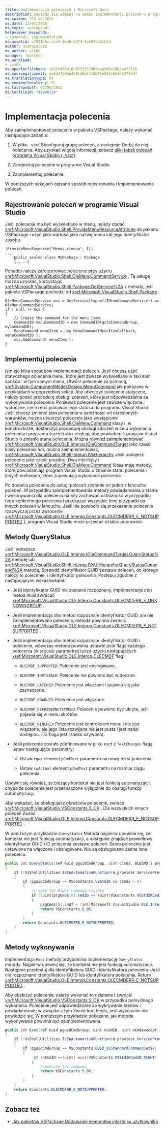 ```yaml
---
title: Implementacja polecenia | Microsoft Docs
description: Dowiedz się więcej na temat implementacji poleceń w programie Visual Studio, jak skonfigurować grupę poleceń w pakietu VSPackage, dodać do niej polecenie, zarejestrować polecenie i wdrożyć je.
ms.custom: SEO-VS-2020
ms.date: 11/04/2016
ms.topic: conceptual
helpviewer_keywords:
- commands, implementation
ms.assetid: c782175c-cce4-4bd0-8374-4a897ceb1b3d
author: acangialosi
ms.author: anthc
manager: jmartens
ms.workload:
- vssdk
ms.openlocfilehash: 2031fd74a10c8725157908eaa906c1963a477526
ms.sourcegitcommit: ae6d47b09a439cd0e13180f5e89510e3e347fd47
ms.translationtype: MT
ms.contentlocale: pl-PL
ms.lasthandoff: 02/08/2021
ms.locfileid: "99940114"
---
```

# <a name="command-implementation"></a>Implementacja polecenia
Aby zaimplementować polecenie w pakietu VSPackage, należy wykonać następujące zadania:

1. W pliku *. vsct* Skonfiguruj grupę poleceń, a następnie Dodaj do niej polecenie. Aby uzyskać więcej informacji, zobacz [pliki tabeli poleceń programu Visual Studio (. vsct)](../../extensibility/internals/visual-studio-command-table-dot-vsct-files.md).

2. Zarejestruj polecenie w programie Visual Studio.

3. Zaimplementuj polecenie.

W poniższych sekcjach opisano sposób rejestrowania i implementowania poleceń.

## <a name="register-commands-with-visual-studio"></a>Rejestrowanie poleceń w programie Visual Studio
 Jeśli polecenie ma być wyświetlane w menu, należy dodać <xref:Microsoft.VisualStudio.Shell.ProvideMenuResourceAttribute> do pakietu VSPackage i użyć jako wartość jako nazwę menu lub jego identyfikator zasobu.

```
[ProvideMenuResource("Menus.ctmenu", 1)]
...
    public sealed class MyPackage : Package
    {.. ..}

```

 Ponadto należy zarejestrować polecenie przy użyciu <xref:Microsoft.VisualStudio.Shell.OleMenuCommandService> . Tę usługę można uzyskać, korzystając <xref:Microsoft.VisualStudio.Shell.Package.GetService%2A> z metody, jeśli pakietu VSPackage pochodzi od <xref:Microsoft.VisualStudio.Shell.Package> .

```
OleMenuCommandService mcs = GetService(typeof(IMenuCommandService)) as OleMenuCommandService;
if ( null != mcs )
{
    // Create the command for the menu item.
    CommandID menuCommandID = new CommandID(guidCommandGroup, myCommandID);
    MenuCommand menuItem = new MenuCommand(MenuItemCallback, menuCommandID );
    mcs.AddCommand( menuItem );
}

```

## <a name="implement-commands"></a>Implementuj polecenia
 Istnieje kilka sposobów implementacji poleceń. Jeśli chcesz użyć statycznego polecenia menu, które jest zawsze wyświetlane w taki sam sposób i w tym samym menu, Utwórz polecenie za pomocą, <xref:System.ComponentModel.Design.MenuCommand> jak pokazano w przykładach w poprzedniej sekcji. Aby utworzyć polecenie statyczne, należy podać procedurę obsługi zdarzeń, która jest odpowiedzialna za wykonywanie polecenia. Ponieważ polecenie jest zawsze włączone i widoczne, nie trzeba podawać jego statusu do programu Visual Studio. Jeśli chcesz zmienić stan polecenia w zależności od określonych warunków, można utworzyć polecenie jako wystąpienie <xref:Microsoft.VisualStudio.Shell.OleMenuCommand> klasy i, w konstruktorze, dostarczyć procedurę obsługi zdarzeń w celu wykonania polecenia i programu `QueryStatus` obsługi, aby powiadomić program Visual Studio o zmianie stanu polecenia. Można również zaimplementować <xref:Microsoft.VisualStudio.OLE.Interop.IOleCommandTarget> jako część klasy polecenia lub, można zaimplementować, <xref:Microsoft.VisualStudio.Shell.Interop.IVsHierarchy> Jeśli podajesz polecenie jako część projektu. Dwa interfejsy i <xref:Microsoft.VisualStudio.Shell.OleMenuCommand> Klasa mają metody, które powiadamiają program Visual Studio o zmianie stanu polecenia i innych metodach, które zapewniają wykonanie polecenia.

 Po dodaniu polecenia do usługi poleceń zostanie on jeden z łańcuchu poleceń. W przypadku zaimplementowania metody powiadamiania o stanie i wykonywania dla polecenia należy zachować ostrożność w przypadku tego konkretnego polecenia i przekazać wszystkie inne przypadki do innych poleceń w łańcuchu. Jeśli nie powiodło się przekazanie polecenia (zazwyczaj przez zwrócenie <xref:Microsoft.VisualStudio.OLE.Interop.Constants.OLECMDERR_E_NOTSUPPORTED> ), program Visual Studio może przestać działać poprawnie.

## <a name="querystatus-methods"></a>Metody QueryStatus
 Jeśli wdrażasz <xref:Microsoft.VisualStudio.OLE.Interop.IOleCommandTarget.QueryStatus%2A> metodę lub <xref:Microsoft.VisualStudio.Shell.Interop.IVsUIHierarchy.QueryStatusCommand%2A> metodę, Sprawdź identyfikator GUID zestawu poleceń, do którego należy to polecenie, i identyfikator polecenia. Postępuj zgodnie z następującymi wskazówkami:

- Jeśli identyfikator GUID nie zostanie rozpoznany, implementacja obu metod musi zwracać <xref:Microsoft.VisualStudio.OLE.Interop.Constants.OLECMDERR_E_UNKNOWNGROUP> .

- Jeśli implementacja obu metod rozpoznaje identyfikator GUID, ale nie zaimplementowano polecenia, metoda powinna zwrócić <xref:Microsoft.VisualStudio.OLE.Interop.Constants.OLECMDERR_E_NOTSUPPORTED> .

- Jeśli implementacja obu metod rozpoznaje identyfikator GUID i polecenie, wówczas metoda powinna ustawić pole flags każdego polecenia (w `prgCmds` parametrze) przy użyciu następujących <xref:Microsoft.VisualStudio.OLE.Interop.OLECMDF> flag:

  - `OLECMDF_SUPPORTED`: Polecenie jest obsługiwane.

  - `OLECMDF_INVISIBLE`: Polecenie nie powinno być widoczne.

  - `OLECMDF_LATCHED`: Polecenie jest włączane i pojawia się jako zaznaczone.

  - `OLECMDF_ENABLED`: Polecenie jest włączone.

  - `OLECMDF_DEFHIDEONCTXTMENU`: Polecenie powinno być ukryte, jeśli pojawia się w menu skrótów.

  - `OLECMDF_NINCHED`: Polecenie jest kontrolerem menu i nie jest włączone, ale jego lista rozwijana nie jest pusta i jest nadal dostępna. (Ta flaga jest rzadko używana).

- Jeśli polecenie zostało zdefiniowane w pliku *vsct* z `TextChanges` flagą, ustaw następujące parametry:

  - Ustaw `rgwz` element `pCmdText` parametru na nowy tekst polecenia.

  - Ustaw `cwActual` element `pCmdText` parametru na rozmiar ciągu polecenia.

Upewnij się również, że bieżący kontekst nie jest funkcją automatyzacji, chyba że polecenie jest przeznaczone wyłącznie do obsługi funkcji automatyzacji.

Aby wskazać, że obsługujesz określone polecenie, zwraca <xref:Microsoft.VisualStudio.VSConstants.S_OK> . Dla wszystkich innych poleceń Zwróć <xref:Microsoft.VisualStudio.OLE.Interop.Constants.OLECMDERR_E_NOTSUPPORTED> .

W poniższym przykładzie `QueryStatus` Metoda najpierw upewnia się, że kontekst nie jest funkcją automatyzacji, a następnie znajduje prawidłowy identyfikator GUID i ID polecenia zestawu poleceń. Samo polecenie jest ustawione na włączone i obsługiwane. Nie są obsługiwane żadne inne polecenia.

```csharp
public int QueryStatus(ref Guid pguidCmdGroup, uint cCmds, OLECMD[] prgCmds, IntPtr pCmdText)
{
    if (!VsShellUtilities.IsInAutomationFunction(m_provider.ServiceProvider))
    {
        if (pguidCmdGroup == VSConstants.VSStd2K && cCmds > 0)
        {
            // make the Right command visible
            if ((uint)prgCmds[0].cmdID == (uint)VSConstants.VSStd2KCmdID.RIGHT)
            {
                prgCmds[0].cmdf = (int)Microsoft.VisualStudio.OLE.Interop.Constants.MSOCMDF_ENABLED | (int)Microsoft.VisualStudio.OLE.Interop.Constants.MSOCMDF_SUPPORTED;
                return VSConstants.S_OK;
            }
        }
        return Constants.OLECMDERR_E_NOTSUPPORTED;
    }
}
```

## <a name="execution-methods"></a>Metody wykonywania
 Implementacja `Exec` metody przypomina implementację `QueryStatus` metody. Najpierw upewnij się, że kontekst nie jest funkcją automatyzacji. Następnie przetestuj dla identyfikatora GUID i identyfikatora polecenia. Jeśli nie rozpoznano identyfikatora GUID lub identyfikatora polecenia, Return <xref:Microsoft.VisualStudio.OLE.Interop.Constants.OLECMDERR_E_NOTSUPPORTED> .

 Aby obsłużyć polecenie, należy wykonać to działanie i zwrócić <xref:Microsoft.VisualStudio.VSConstants.S_OK> w przypadku pomyślnego wykonania. Polecenie jest odpowiedzialne za wykrywanie błędów i powiadamianie; w związku z tym Zwróć kod błędu, jeśli wykonanie nie powiedzie się. W poniższym przykładzie pokazano, jak metoda wykonywania powinna być zaimplementowana.

```csharp
public int Exec(ref Guid pguidCmdGroup, uint nCmdID, uint nCmdexecopt, IntPtr pvaIn, IntPtr pvaOut)
{
    if (!VsShellUtilities.IsInAutomationFunction(m_provider.ServiceProvider))
    {
        if (pguidCmdGroup == VSConstants.GUID_VSStandardCommandSet97)
        {
             if (nCmdID ==(uint) uint)VSConstants.VSStd2KCmdID.RIGHT)
            {
                //execute the command
                return VSConstants.S_OK;
            }
        }
    }
    return Constants.OLECMDERR_E_NOTSUPPORTED;
}
```

## <a name="see-also"></a>Zobacz też

- [Jak pakietów VSPackage Dodawanie elementów interfejsu użytkownika](../../extensibility/internals/how-vspackages-add-user-interface-elements.md)
